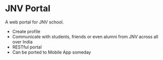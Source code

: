 # JNV Portal
A web portal for JNV school. 
* Create profile
* Communicate with students, friends or even alumni from JNV across all over India
* RESTful portal
* Can be ported to Mobile App someday
